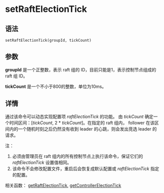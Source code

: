 # setRaftElectionTick

## 语法

`setRaftElectionTick(groupId, tickCount)`

## 参数

**groupId** 是一个正整数，表示 raft 组的 ID，目前只能是1，表示控制节点组成的 raft 组 ID。

**tickCount** 是一个不小于800的整数，单位为10ms。

## 详情

通过该命令可以动态实现配置项 *raftElectionTick* 的功能。 由 *tickCount*
确定一个时间区间：[*tickCount*, 2 \* *tickCount*]。在指定的 raft 组内， follower
在该区间内的一个随机时刻之后仍然没有收到 leader 的心跳，则会发出竞选 leader 的请求。

注：

1. 必须由管理员在 raft 组内的所有控制节点上执行该命令，保证它们的
   *raftElectionTick* 设置值相同。
2. 该命令不会修改配置文件，重启后会恢复成默认配置或 *raftElectionTick*
   指定的配置。

相关函数： [getRaftElectionTick](../g/getRaftElectionTick.html), [getControllerElectionTick](../g/getControllerElectionTick.html)

